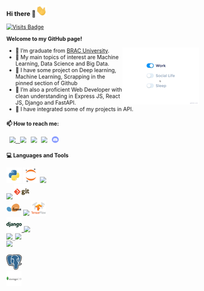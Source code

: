 ### Hi there 👋<img src="https://raw.githubusercontent.com/0kamrulhasan0/0kamrulhasan0/main/assets/Hi.gif" width="29px">

[![Visits Badge](https://badges.pufler.dev/visits/0kamrulhasan0/0kamrulhasan0)](https://badges.pufler.dev/visits/0kamrulhasan0/0kamrulhasan0)

**Welcome to my GitHub page!**

<img src="https://raw.githubusercontent.com/0kamrulhasan0/0kamrulhasan0/main/assets/life_balance.gif" alt="side Image" align="right" width="200" height="auto" />

*   🌱 I’m graduate from [BRAC University](https://www.bracu.ac.bd).
*   🌱 My main topics of interest are Machine Learning, Data Science and Big Data.
*   🌱 I have some project on Deep learning, Machine Learning, Scrapping in the pinned section of Github
*   🌱 I’m also a proficient Web Developer with clean understanding in Express JS, React JS, Django and FastAPI.
*   🌱 I have integrated some of my projects in API.

#### 📫 How to reach me:

  <a href="mailto:hasankamrul2097@gmail.com"> <img src="https://img.icons8.com/fluent/48/000000/gmail.png" width="3.5%"/>    [<img src="https://img.icons8.com/color/48/000000/linkedin.png" width="3.5%"/>](https://www.linkedin.com/in/kamrul-hasan-60767a183/)    [<img src="https://img.icons8.com/fluent/48/000000/facebook-new.png" width="3.5%"/>](https://www.facebook.com/KH2097/)    [<img src="https://img.icons8.com/fluent/48/000000/instagram-new.png" width="3.5%"/>](https://www.instagram.com/0kamrulhasan0/)   [<img src="https://raw.githubusercontent.com/0kamrulhasan0/0kamrulhasan0/main/assets/discord-round.svg" width="3.5%"/>](https://discord.com/channels/@me/736164132893753392)

#### 💻   Languages and Tools <br />

<code><img height="40" src="https://raw.githubusercontent.com/github/explore/80688e429a7d4ef2fca1e82350fe8e3517d3494d/topics/python/python.png"></code> <code><img height="40" src="https://raw.githubusercontent.com/github/explore/80688e429a7d4ef2fca1e82350fe8e3517d3494d/topics/jupyter-notebook/jupyter-notebook.png"></code> <code><img height="40" src="https://nodejs.org/static/images/logo-light.svg"></code><br> <code><img height="40" src="https://raw.githubusercontent.com/simple-icons/simple-icons/develop/icons/linux.svg"></code> <code><img height="40" src="https://raw.githubusercontent.com/github/explore/80688e429a7d4ef2fca1e82350fe8e3517d3494d/topics/git/git.png"></code><br> <code><img height="40" src="https://raw.githubusercontent.com/github/explore/80688e429a7d4ef2fca1e82350fe8e3517d3494d/topics/scikit-learn/scikit-learn.png"></code> <code><img height="40" src="https://raw.githubusercontent.com/pytorch/pytorch/master/docs/source/_static/img/pytorch-logo-dark.png"></code> <code><img height="40" src="https://raw.githubusercontent.com/github/explore/80688e429a7d4ef2fca1e82350fe8e3517d3494d/topics/tensorflow/tensorflow.png"></code> <br> <code><img height="40" src="https://raw.githubusercontent.com/github/explore/80688e429a7d4ef2fca1e82350fe8e3517d3494d/topics/django/django.png"></code>\_<code><img height="40" src="https://fastapi.tiangolo.com/img/logo-margin/logo-teal.png"> <code><img height="40" src="https://i.cloudup.com/zfY6lL7eFa-3000x3000.png"></code>\_<code><img height="40" src="https://fastapi.tiangolo.com/img/logo-margin/logo-teal.png"> <code><img height="40" src="https://rawgit.com/gorangajic/react-icons/master/react-icons.svg"></code><br> <code><img height="40" src="https://raw.githubusercontent.com/github/explore/80688e429a7d4ef2fca1e82350fe8e3517d3494d/topics/postgresql/postgresql.png"></code> <code><img height="40" src="https://raw.githubusercontent.com/github/explore/80688e429a7d4ef2fca1e82350fe8e3517d3494d/topics/mongodb/mongodb.png"></code>
